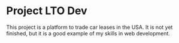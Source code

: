 # Project LTO Dev
This project is a platform to trade car leases in the USA. It is not yet finished, but it is a good example of my skills in web development.
